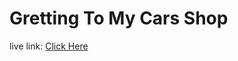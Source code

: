 # Gretting To My Cars Shop

live link: [Click Here](https://beautiful-crumble-6639f1.netlify.app/)

